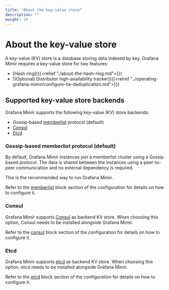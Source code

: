 ```yaml
---
title: "About the key-value store"
description: ""
weight: 10
---
```


# About the key-value store

A key-value (KV) store is a database storing data indexed by key.
Grafana Mimir requires a key-value store for two features:

- [Hash ring]({{<relref "./about-the-hash-ring.md">}})
- [(Optional) Distributor high-availability tracker]({{<relref "../operating-grafana-mimir/configure-ha-deduplication.md">}})

## Supported key-value store backends

Grafana Mimir supports the following key-value (KV) store backends:

- Gossip-based [memberlist](https://github.com/hashicorp/memberlist) protocol (default)
- [Consul](https://www.consul.io)
- [Etcd](https://etcd.io)

### Gossip-based memberlist protocol (default)

By default, Grafana Mimir instances join a memberlist cluster using a Gossip based protocol.
The data is shared between the instances using a peer-to-peer communication and no external dependency is required.

This is the recommended way to run Grafana Mimir.

Refer to the [memberlist](../configuration/reference-configuration-parameters.md#memberlist)
block section of the configuration for details on how to configure it.

### Consul

Grafana Mimir supports [Consul](https://www.consul.io) as backend KV store.
When choosing this option, Consul needs to be installed alongside Grafana Mimir.

Refer to the [consul](../configuration/reference-configuration-parameters.md#consul)
block section of the configuration for details on how to configure it.

### Etcd

Grafana Mimir supports [etcd](https://etcd.io) as backend KV store.
When choosing this option, etcd needs to be installed alongside Grafana Mimir.

Refer to the [etcd](../configuration/reference-configuration-parameters.md#etcd)
block section of the configuration for details on how to configure it.
